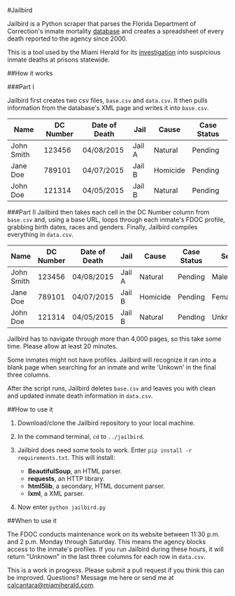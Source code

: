 #Jailbird

Jailbird is a Python scraper that parses the Florida Department of Correction's inmate mortality [database](http://www.dc.state.fl.us/pub/mortality/) and creates a spreadsheet of every death reported to the agency since 2000. 

This is a tool used by the Miami Herald for its [investigation](http://www.miamiherald.com/news/special-reports/florida-prisons/) into suspicious inmate deaths at prisons statewide.


##How it works

###Part I

Jailbird first creates two csv files, `base.csv` and `data.csv`. It then pulls information from the database's XML page and writes it into `base.csv`. 

| Name       | DC Number  | Date of Death | Jail   | Cause    | Case Status |
|------------|------------|---------------|--------|----------|-------------|
| John Smith | 123456     | 04/08/2015    | Jail A | Natural  | Pending     |
| Jane Doe   | 789101     | 04/07/2015    | Jail B | Homicide | Pending     |
| John Doe   | 121314     | 04/05/2015    | Jail B | Natural  | Pending     |


###Part II
Jailbird then takes each cell in the DC Number column from `base.csv` and, using a base URL, loops through each inmate's FDOC profile, grabbing birth dates, races and genders. Finally, Jailbird compiles everything in `data.csv`. 

| Name       | DC Number  | Date of Death | Jail   | Cause    | Case Status | Sex    | Race    | Date of Birth |
|------------|------------|---------------|--------|----------|-------------|--------|---------|---------------|
| John Smith | 123456     | 04/08/2015    | Jail A | Natural  | Pending     | Male   | White   | 03/14/1987    |
| Jane Doe   | 789101     | 04/07/2015    | Jail B | Homicide | Pending     | Female | Black   | 05/12/1973    |
| John Doe   | 121314     | 04/05/2015    | Jail B | Natural  | Pending     | Unknown   | Unknown | Unknown       |


Jailbird has to navigate through more than 4,000 pages, so this take some time. Please allow at least 20 minutes. 

Some inmates might not have profiles. Jailbird will recognize it ran into a blank page when searching for an inmate and write 'Unkown' in the final three columns.

After the script runs, Jailbird deletes `base.csv` and leaves you with clean and updated inmate death information in `data.csv`.

##How to use it

1. Download/clone the Jailbird repository to your local machine.
2. In the command terminal, `cd` to  `../jailbird`.
3. Jailbird does need some tools to work. Enter `pip install -r requirements.txt`. This will install:
	* **BeautifulSoup**, an HTML parser.
	* **requests**, an HTTP library.
	* **html5lib**, a secondary, HTML document parser.
	* **lxml**, a XML parser.
	
4. Now enter `python jailbird.py`


##When to use it


The FDOC conducts maintenance work on its website between 11:30 p.m. and 2 p.m. Monday through Saturday. This means the agency blocks access to the inmate's profiles. If you run Jailbird during these hours, it will return "Unknown" in the last three columns for each row in `data.csv`.

This is a work in progress. Please submit a pull request if you think this can be improved. Questions? Message me here or send me at [calcantara@miamiherald.com](mailto:calcantara@miamiherald.com).